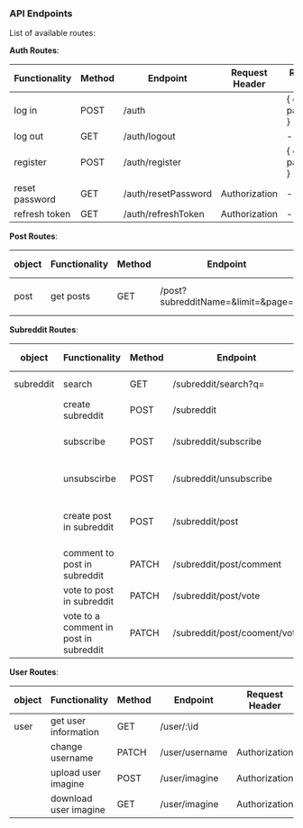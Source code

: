 ### API Endpoints

List of available routes:

**Auth Routes**:

| Functionality  | Method | Endpoint            | Request Header | Request Body        | Response      |
| -------------- | ------ | ------------------- | -------------- | ------------------- | ------------- |
| log in         | POST   | /auth               |                | { email, password } | {user object} |
| log out        | GET    | /auth/logout        |                | -                   | -             |
| register       | POST   | /auth/register      |                | { email, password } | -             |
| reset password | GET    | /auth/resetPassword | Authorization  | -                   | -             |
| refresh token  | GET    | /auth/refreshToken  | Authorization  | -                   |               |

**Post Routes**:

| object | Functionality | Method | Endpoint                          | Request Header | Request Body | Response             |
| ------ | ------------- | ------ | --------------------------------- | -------------- | ------------ | -------------------- |
| post   | get posts     | GET    | /post?subredditName=&limit=&page= | -              | -            | {post objects array} |

**Subreddit Routes**:

| object    | Functionality                          | Method | Endpoint                     | Request Header | Request Body                    | Response             |
| --------- | -------------------------------------- | ------ | ---------------------------- | -------------- | ------------------------------- | -------------------- |
| subreddit | search                                 | GET    | /subreddit/search?q=         | -              | -                               | { subreddit }        |
|           | create subreddit                       | POST   | /subreddit                   | Authorization  | { name }                        | { subreddit object } |
|           | subscribe                              | POST   | /subreddit/subscribe         | Authorization  | { subredditId }                 | { subredditId }      |
|           | unsubscirbe                            | POST   | /subreddit/unsubscribe       | Authorization  | { subredditId }                 | -                    |
|           | create post in subreddit               | POST   | /subreddit/post              | Authorization  | { title, content, subredditId } | { post object }      |
|           | comment to post in subreddit           | PATCH  | /subreddit/post/comment      | Authorization  | { postId, text, replyToId }     | -                    |
|           | vote to post in subreddit              | PATCH  | /subreddit/post/vote         | Authorization  | { postId, voteType }            | {voteCount}          |
|           | vote to a comment in post in subreddit | PATCH  | /subreddit/post/cooment/vote | Authorization  | { commentId, voteType }         | -                    |


**User Routes**:

| object | Functionality         | Method | Endpoint       | Request Header | Request Body | Response        |
| ------ | --------------------- | ------ | -------------- | -------------- | ------------ | --------------- |
| user   | get user information  | GET    | /user/:\id     |                | -            | { user object } |
|        | change username       | PATCH  | /user/username | Authorization  | { name }     | -               |
|        | upload user imagine   | POST   | /user/imagine  | Authorization  | { file }     | -               |
|        | download user imagine | GET    | /user/imagine  | Authorization  | { file }     | -               |


<br />
